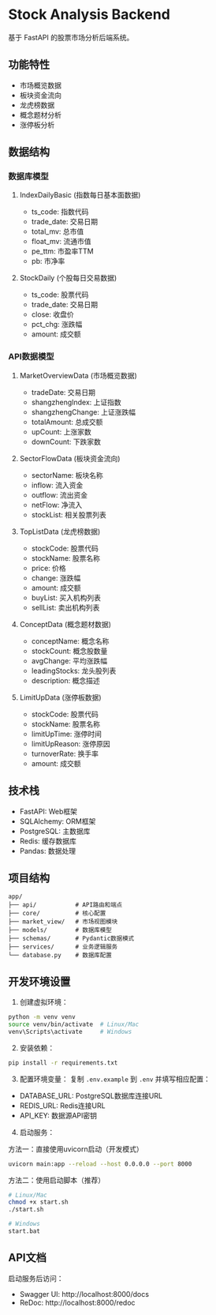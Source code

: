 # Stock Analysis Backend

基于 FastAPI 的股票市场分析后端系统。

## 功能特性

- 市场概览数据
- 板块资金流向
- 龙虎榜数据
- 概念题材分析
- 涨停板分析

## 数据结构

### 数据库模型

1. IndexDailyBasic (指数每日基本面数据)
   - ts_code: 指数代码
   - trade_date: 交易日期
   - total_mv: 总市值
   - float_mv: 流通市值
   - pe_ttm: 市盈率TTM
   - pb: 市净率

2. StockDaily (个股每日交易数据)
   - ts_code: 股票代码
   - trade_date: 交易日期
   - close: 收盘价
   - pct_chg: 涨跌幅
   - amount: 成交额

### API数据模型

1. MarketOverviewData (市场概览数据)
   - tradeDate: 交易日期
   - shangzhengIndex: 上证指数
   - shangzhengChange: 上证涨跌幅
   - totalAmount: 总成交额
   - upCount: 上涨家数
   - downCount: 下跌家数

2. SectorFlowData (板块资金流向)
   - sectorName: 板块名称
   - inflow: 流入资金
   - outflow: 流出资金
   - netFlow: 净流入
   - stockList: 相关股票列表

3. TopListData (龙虎榜数据)
   - stockCode: 股票代码
   - stockName: 股票名称
   - price: 价格
   - change: 涨跌幅
   - amount: 成交额
   - buyList: 买入机构列表
   - sellList: 卖出机构列表

4. ConceptData (概念题材数据)
   - conceptName: 概念名称
   - stockCount: 概念股数量
   - avgChange: 平均涨跌幅
   - leadingStocks: 龙头股列表
   - description: 概念描述

5. LimitUpData (涨停板数据)
   - stockCode: 股票代码
   - stockName: 股票名称
   - limitUpTime: 涨停时间
   - limitUpReason: 涨停原因
   - turnoverRate: 换手率
   - amount: 成交额

## 技术栈

- FastAPI: Web框架
- SQLAlchemy: ORM框架
- PostgreSQL: 主数据库
- Redis: 缓存数据库
- Pandas: 数据处理

## 项目结构

```
app/
├── api/           # API路由和端点
├── core/          # 核心配置
├── market_view/   # 市场视图模块
├── models/        # 数据库模型
├── schemas/       # Pydantic数据模式
├── services/      # 业务逻辑服务
└── database.py    # 数据库配置
```

## 开发环境设置

1. 创建虚拟环境：
```bash
python -m venv venv
source venv/bin/activate  # Linux/Mac
venv\Scripts\activate     # Windows
```

2. 安装依赖：
```bash
pip install -r requirements.txt
```

3. 配置环境变量：
复制 `.env.example` 到 `.env` 并填写相应配置：
- DATABASE_URL: PostgreSQL数据库连接URL
- REDIS_URL: Redis连接URL
- API_KEY: 数据源API密钥

4. 启动服务：

方法一：直接使用uvicorn启动（开发模式）
```bash
uvicorn main:app --reload --host 0.0.0.0 --port 8000
```

方法二：使用启动脚本（推荐）
```bash
# Linux/Mac
chmod +x start.sh
./start.sh

# Windows
start.bat
```

## API文档

启动服务后访问：
- Swagger UI: http://localhost:8000/docs
- ReDoc: http://localhost:8000/redoc
